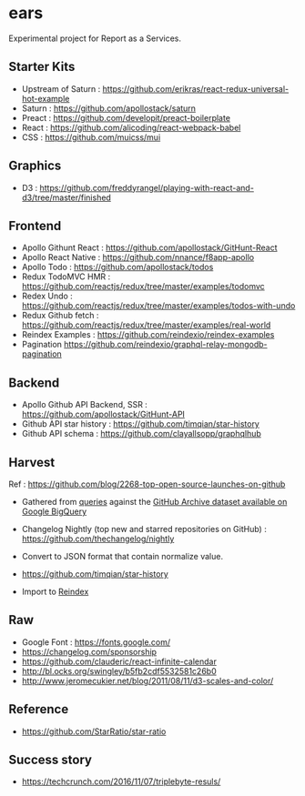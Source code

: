 # ears
Experimental project for Report as a Services.

## Starter Kits
- Upstream of Saturn : https://github.com/erikras/react-redux-universal-hot-example
- Saturn : https://github.com/apollostack/saturn
- Preact : https://github.com/developit/preact-boilerplate
- React : https://github.com/alicoding/react-webpack-babel
- CSS : https://github.com/muicss/mui

## Graphics
- D3 : https://github.com/freddyrangel/playing-with-react-and-d3/tree/master/finished

## Frontend
- Apollo Githunt React : https://github.com/apollostack/GitHunt-React
- Apollo React Native : https://github.com/nnance/f8app-apollo
- Apollo Todo : https://github.com/apollostack/todos
- Redux TodoMVC HMR : https://github.com/reactjs/redux/tree/master/examples/todomvc
- Redex Undo : https://github.com/reactjs/redux/tree/master/examples/todos-with-undo
- Redux Github fetch : https://github.com/reactjs/redux/tree/master/examples/real-world
- Reindex Examples : https://github.com/reindexio/reindex-examples
- Pagination https://github.com/reindexio/graphql-relay-mongodb-pagination

## Backend
- Apollo Github API Backend, SSR : https://github.com/apollostack/GitHunt-API
- Github API star history : https://github.com/timqian/star-history
- Github API schema : https://github.com/clayallsopp/graphqlhub

## Harvest
Ref : https://github.com/blog/2268-top-open-source-launches-on-github
- Gathered from [queries](https://github.com/bkeepers/github-data/blob/master/most-starred-releases/query.sql) against the [GitHub Archive dataset available on Google BigQuery](https://www.githubarchive.org/#bigquery)
- Changelog Nightly (top new and starred repositories on GitHub) : https://github.com/thechangelog/nightly
- Convert to JSON format that contain normalize value.
- https://github.com/timqian/star-history

- Import to [Reindex](https://www.reindex.io/docs/importing-data/)

## Raw
- Google Font : https://fonts.google.com/
- https://changelog.com/sponsorship
- https://github.com/clauderic/react-infinite-calendar
- http://bl.ocks.org/swingley/b5fb2cdf5532581c26b0
- http://www.jeromecukier.net/blog/2011/08/11/d3-scales-and-color/

## Reference
- https://github.com/StarRatio/star-ratio

## Success story
- https://techcrunch.com/2016/11/07/triplebyte-resuls/
